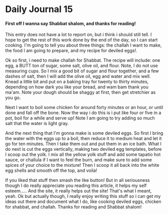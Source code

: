 # Daily Journal 15

#### First off I wanna say Shabbat shalom, and thanks for reading!
This entry does not have a lot to report on, but i think i should still tell. I hope to get the rest of this work done by the end of the day, so I can start cooking. I'm going to tell you about three things: the challah I want to make, the food I am going to prepare, and my recipe for deviled eggs!.

Ok so first, i need to make challah for Shabbat. The recipe will include: one egg, a BUTT ton of sugar, some salt, olive oil, and flour. Note, I do not use measuring cups. So I mix a good bit of sugar and flour together, and a few dashes of salt, then I will add the olive oil, egg and water and mix well. Knead a little bit and put on a baking tray for twenty to thirty minutes, depending on how dark you like your bread, and wam bam thank you ma'am. Note your dough should be shaggy at first, then get stretchier as you go.

Next I want to boil some chicken for around forty minutes or an hour, or until done and fall off the bone. Now the way i do this is i put like four or five in a pot, boil for a while and serve up! Note I am going to try adding so much salt that the water is light gray.

And the next thing that I'm gonna make is some deviled eggs. So first I bring the water with the eggs up to a boil, then reduce it to medium heat and let it go for ten minutes. Then I take them out and put them in an ice bath. What I do next is cut the eggs vertically, making two deviled egg templates, before I scoop out the yolk. I mix all the yellow yolk stuff and add some tapatio hot sauce, or challula if I want to feel the burn, and make sure to add some spices of your choice to the mixture! Then I scoop it all back into the white egg shells and smooth off the top, and voila!

If you liked that stuff then smash the like button! But in all seriousness though I do really appreciate you reading this article, it helps my self esteem….. And the site, it really helps out the site! That's what I meant, yeah. Ok but actually though, I really enjoy writing this stuff so i can get my ideas out there and document what I do, like cooking deviled eggs, chicken for shabbat, and challah. Thanks for reading and Shabbat shalom!
